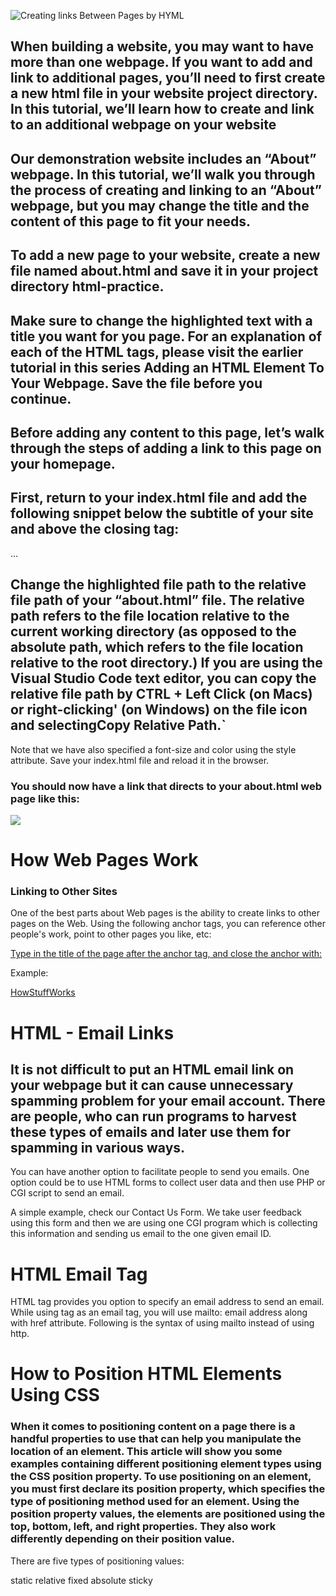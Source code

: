 ![Creating links Between Pages by HYML ](https://community-cdn-digitalocean-com.global.ssl.fastly.net/variants/K22rBJbMUGkCPLZq2YTtGeNM/035575f2985fe451d86e717d73691e533a1a00545d7230900ed786341dc3c882)


## When building a website, you may want to have more than one webpage. If you want to add and link to additional pages, you’ll need to first create a new html file in your website project directory. In this tutorial, we’ll learn how to create and link to an additional webpage on your website



## Our demonstration website includes an “About” webpage. In this tutorial, we’ll walk you through the process of creating and linking to an “About” webpage, but you may change the title and the content of this page to fit your needs.

## To add a new page to your website, create a new file named about.html and save it in your project directory html-practice.

## Make sure to change the highlighted text with a title you want for you page. For an explanation of each of the HTML tags, please visit the earlier tutorial in this series Adding an HTML <head> Element To Your Webpage. Save the file before you continue.

## Before adding any content to this page, let’s walk through the steps of adding a link to this page on your homepage.

## First, return to your index.html file and add the following snippet below the subtitle of your site and above the closing </div> tag:
...
## Change the highlighted file path to the relative file path of your “about.html” file. The relative path refers to the file location relative to the current working directory (as opposed to the absolute path, which refers to the file location relative to the root directory.) If you are using the Visual Studio Code text editor, you can copy the relative file path by CTRL + Left Click (on Macs) or right-clicking' (on Windows) on the file icon and selectingCopy Relative Path.`

Note that we have also specified a font-size and color using the style attribute. Save your index.html file and reload it in the browser.


 ### You should now have a link that directs to your about.html web page like this:
 ![](https://assets.digitalocean.com/django_gunicorn_nginx_2004/articles/new_learners/added-link.png)




# How Web Pages Work


### Linking to Other Sites
One of the best parts about Web pages is the ability to create links to other pages on the Web. Using the following anchor tags, you can reference other people's work, point to other pages you like, etc:

<a href="URL">

Type in the title of the page after the anchor tag, and close the anchor with:

</a>

Example:

<a href="https://www.howstuffworks.com"> HowStuffWorks </a>



# HTML - Email Links

## It is not difficult to put an HTML email link on your webpage but it can cause unnecessary spamming problem for your email account. There are people, who can run programs to harvest these types of emails and later use them for spamming in various ways.

You can have another option to facilitate people to send you emails. One option could be to use HTML forms to collect user data and then use PHP or CGI script to send an email.

A simple example, check our Contact Us Form. We take user feedback using this form and then we are using one CGI program which is collecting this information and sending us email to the one given email ID.

# HTML Email Tag
HTML <a> tag provides you option to specify an email address to send an email. While using <a> tag as an email tag, you will use mailto: email address along with href attribute. Following is the syntax of using mailto instead of using http.

# How to Position HTML Elements Using CSS
### When it comes to positioning content on a page there is a handful properties to use that can help you manipulate the location of an element. This article will show you some examples containing different positioning element types using the CSS position property. To use positioning on an element, you must first declare its position property, which specifies the type of positioning method used for an element. Using the position property values, the elements are positioned using the top, bottom, left, and right properties. They also work differently depending on their position value.

There are five types of positioning values:

static
relative
fixed
absolute
sticky